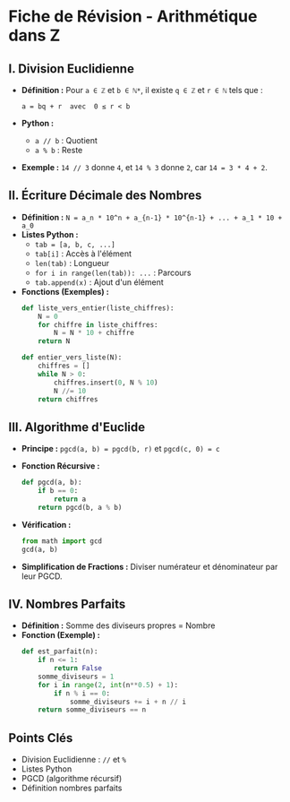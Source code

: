 # Fiche de Révision - Arithmétique dans Z

## I. Division Euclidienne

*   **Définition :** Pour  `a ∈ ℤ` et `b ∈ ℕ*`, il existe `q ∈ ℤ` et `r ∈ ℕ` tels que :
    ```
    a = bq + r  avec  0 ≤ r < b
    ```
*   **Python :**
    *   `a // b` : Quotient
    *   `a % b` : Reste

*   **Exemple :** `14 // 3` donne `4`, et `14 % 3` donne `2`, car `14 = 3 * 4 + 2`.

## II. Écriture Décimale des Nombres

*   **Définition :**  `N = a_n * 10^n + a_{n-1} * 10^{n-1} + ... + a_1 * 10 + a_0`
*   **Listes Python :**
    *   `tab = [a, b, c, ...]`
    *   `tab[i]` : Accès à l'élément
    *   `len(tab)` : Longueur
    *   `for i in range(len(tab)): ...` : Parcours
    *   `tab.append(x)` : Ajout d'un élément
*   **Fonctions (Exemples) :**
    ```python
    def liste_vers_entier(liste_chiffres):
        N = 0
        for chiffre in liste_chiffres:
            N = N * 10 + chiffre
        return N

    def entier_vers_liste(N):
        chiffres = []
        while N > 0:
            chiffres.insert(0, N % 10)
            N //= 10
        return chiffres
    ```

## III. Algorithme d'Euclide

*   **Principe :** `pgcd(a, b) = pgcd(b, r)` et `pgcd(c, 0) = c`
*   **Fonction Récursive :**

    ```python
    def pgcd(a, b):
        if b == 0:
            return a
        return pgcd(b, a % b)
    ```
*   **Vérification :**
    ```python
    from math import gcd
    gcd(a, b)
    ```
*   **Simplification de Fractions :** Diviser numérateur et dénominateur par leur PGCD.

## IV. Nombres Parfaits

*   **Définition :** Somme des diviseurs propres = Nombre
*   **Fonction (Exemple) :**
    ```python
    def est_parfait(n):
        if n <= 1:
            return False
        somme_diviseurs = 1
        for i in range(2, int(n**0.5) + 1):
            if n % i == 0:
                somme_diviseurs += i + n // i
        return somme_diviseurs == n
    ```

## Points Clés

*   Division Euclidienne :  `//` et `%`
*   Listes Python
*   PGCD (algorithme récursif)
*   Définition nombres parfaits
